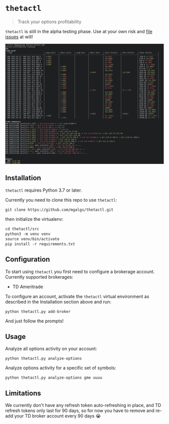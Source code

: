 # `thetactl`

> Track your options profitability

`thetactl` is still in the alpha testing phase. Use at your own risk and
[file issues](https://github.com/mgalgs/thetactl/issues) at will!

![Screenshot](docs/screenshot.png)

## Installation

`thetactl` requires Python 3.7 or later.

Currently you need to clone this repo to use `thetactl`:

    git clone https://github.com/mgalgs/thetactl.git

then initialize the virtualenv:

    cd thetactl/src
    python3 -m venv venv
    source venv/bin/activate
    pip install -r requirements.txt

## Configuration

To start using `thetactl` you first need to configure a brokerage
account. Currently supported brokerages:

  - TD Ameritrade

To configure an account, activate the `thetactl` virtual environment as
described in the Installation section above and run:

    python thetactl.py add-broker

And just follow the prompts!

## Usage

Analyze all options activity on your account:

    python thetactl.py analyze-options

Analyze options activity for a specific set of symbols:

    python thetactl.py analyze-options gme uuuu

## Limitations

We currently don't have any refresh token auto-refreshing in place, and TD
refresh tokens only last for 90 days, so for now you have to remove and
re-add your TD broker account every 90 days :sob:
